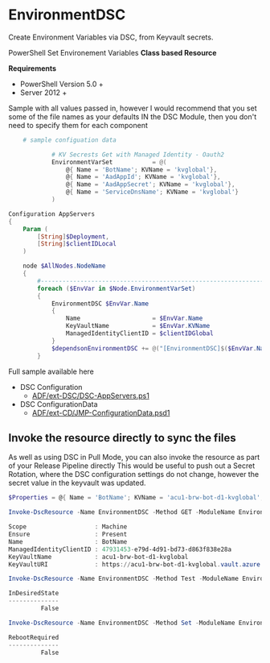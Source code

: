# EnvironmentDSC
Create Environment Variables via DSC, from Keyvault secrets.

PowerShell Set Environement Variables __Class based Resource__

__Requirements__
* PowerShell Version 5.0 +
* Server 2012 +

Sample with all values passed in, however I would recommend that you set some of the file names as your defaults 
IN the DSC Module, then you don't need to specify them for each component

```powershell
    # sample configuation data

            # KV Secrests Get with Managed Identity - Oauth2
            EnvironmentVarSet           = @(
                @{ Name = 'BotName'; KVName = 'kvglobal'},
                @{ Name = 'AadAppId'; KVName = 'kvglobal'},
                @{ Name = 'AadAppSecret'; KVName = 'kvglobal'},
                @{ Name = 'ServiceDnsName'; KVName = 'kvglobal'}
            )
```


```powershell
Configuration AppServers
{
    Param (
        [String]$Deployment,
        [String]$clientIDLocal
    )

    node $AllNodes.NodeName
    {
        #-------------------------------------------------------------------
        foreach ($EnvVar in $Node.EnvironmentVarSet)
        {
            EnvironmentDSC $EnvVar.Name
            {
                Name                    = $EnvVar.Name
                KeyVaultName            = $EnvVar.KVName
                ManagedIdentityClientID = $clientIDGlobal
            }
            $dependsonEnvironmentDSC += @("[EnvironmentDSC]$($EnvVar.Name)")
        }
```

Full sample available here

- DSC Configuration
    - [ADF/ext-DSC/DSC-AppServers.ps1](https://github.com/brwilkinson/AzureDeploymentFramework/blob/main/ADF/ext-DSC/DSC-AppServers.ps1#L448)
- DSC ConfigurationData
    - [ADF/ext-CD/JMP-ConfigurationData.psd1](https://github.com/brwilkinson/AzureDeploymentFramework/blob/main/ADF/ext-CD/API-ConfigurationData.psd1#L182)

## Invoke the resource directly to sync the files

As well as using DSC in Pull Mode, you can also invoke the resource as part of your Release Pipeline directly
This would be useful to push out a Secret Rotation, where the DSC configuration settings do not change,
however the secret value in the keyvault was updated.

```powershell
$Properties = @{ Name = 'BotName'; KVName = 'acu1-brw-bot-d1-kvglobal'; ManagedIdentityClientID = '47931453-e79d-4d91-bd73-d863f838e28a'}

Invoke-DscResource -Name EnvironmentDSC -Method GET -ModuleName EnvironmentDSC -Property $Properties

Scope                   : Machine
Ensure                  : Present
Name                    : BotName
ManagedIdentityClientID : 47931453-e79d-4d91-bd73-d863f838e28a
KeyVaultName            : acu1-brw-bot-d1-kvglobal
KeyVaultURI             : https://acu1-brw-bot-d1-kvglobal.vault.azure.net

Invoke-DscResource -Name EnvironmentDSC -Method Test -ModuleName EnvironmentDSC -Property $Properties

InDesiredState
--------------
         False

Invoke-DscResource -Name EnvironmentDSC -Method Set -ModuleName EnvironmentDSC -Property $Properties

RebootRequired
--------------
         False
```
